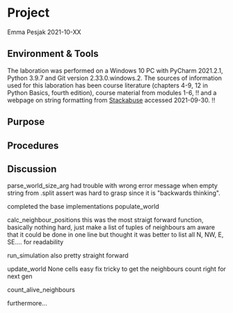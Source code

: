 # Project
Emma Pesjak 2021-10-XX
## Environment & Tools
The laboration was performed on a Windows 10 PC with PyCharm 2021.2.1, Python 3.9.7 and Git version 2.33.0.windows.2. 
The sources of information used for this laboration has been course literature
(chapters 4-9, 12 in Python Basics, fourth edition), course material from modules 1-6,
!!
and a webpage on string formatting from [Stackabuse](https://stackabuse.com/formatting-strings-with-python/) 
accessed 2021-09-30.
!!


## Purpose

## Procedures

## Discussion







parse_world_size_arg
had trouble with wrong error message when empty string from .split
assert was hard to grasp since it is "backwards thinking".

completed the base implementations 
populate_world

calc_neighbour_positions
this was the most straigt forward function, basically nothing hard, just make a list of tuples of neighbours
am aware that it could be done in one line but thought it was better to list all  N, NW, E, SE.... for readability


run_simulation
also pretty straight forward

update_world
None cells easy fix
tricky to get the neighbours count right for next gen

count_alive_neighbours





furthermore...